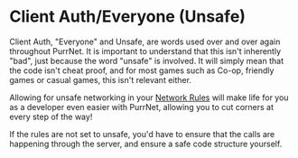 # Client Auth/Everyone (Unsafe)

Client Auth, "Everyone" and Unsafe, are words used over and over again throughout PurrNet. It is important to understand that this isn't inherently "bad", just because the word "unsafe" is involved. It will simply mean that the code isn't cheat proof, and for most games such as Co-op, friendly games or casual games, this isn't relevant either.

Allowing for unsafe networking in your [Network Rules](../systems-and-modules/network-manager/network-rules.md) will make life for you as a developer even easier with PurrNet, allowing you to cut corners at every step of the way!

If the rules are not set to unsafe, you'd have to ensure that the calls are happening through the server, and ensure a safe code structure yourself.
